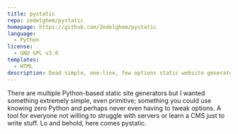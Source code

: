 ```yaml
---
title: pystatic
repo: zedelghem/pystatic
homepage: https://github.com/Zedelghem/pystatic
language:
  - Python
license:
  - GNU GPL v3.0
templates:
  - HTML
description: Dead simple, one-line, few options static website generator. Just write your stuff instead of learning generators.
---
```


There are multiple Python-based static site generators but I wanted something extremely simple, even primitive; something you could use knowing zero Python and perhaps never even having to tweak options. A tool for everyone not willing to struggle with servers or learn a CMS just to write stuff. Lo and behold, here comes pystatic.
